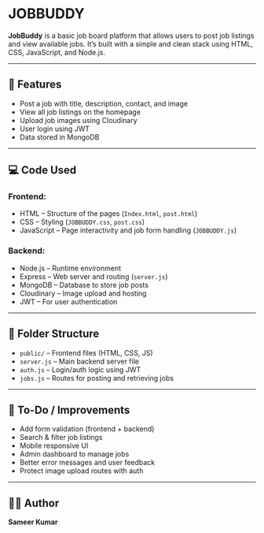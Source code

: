 # JOBBUDDY

**JobBuddy** is a basic job board platform that allows users to post job listings and view available jobs. It’s built with a simple and clean stack using HTML, CSS, JavaScript, and Node.js.

---

## 🔹 Features

- Post a job with title, description, contact, and image
- View all job listings on the homepage
- Upload job images using Cloudinary
- User login using JWT
- Data stored in MongoDB

---

## 💻 Code Used

### Frontend:
- HTML – Structure of the pages (`Index.html`, `post.html`)
- CSS – Styling (`JOBBUDDY.css`, `post.css`)
- JavaScript – Page interactivity and job form handling (`JOBBUDDY.js`)

### Backend:
- Node.js – Runtime environment
- Express – Web server and routing (`server.js`)
- MongoDB – Database to store job posts
- Cloudinary – Image upload and hosting
- JWT – For user authentication

---

## 📁 Folder Structure

- `public/` – Frontend files (HTML, CSS, JS)
- `server.js` – Main backend server file
- `auth.js` – Login/auth logic using JWT
- `jobs.js` – Routes for posting and retrieving jobs

---

## 📌 To-Do / Improvements

- Add form validation (frontend + backend)
- Search & filter job listings
- Mobile responsive UI
- Admin dashboard to manage jobs
- Better error messages and user feedback
- Protect image upload routes with auth

---

## 👨‍💻 Author

**Sameer Kumar**